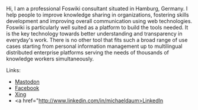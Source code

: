 Hi, I am a professional Foswiki consultant situated in Hamburg, Germany. I help people to improve knowledge sharing in organizations, fostering skills development and improving overall communication using web technologies.
Foswiki is particularly well suited as a platform to build the tools needed. It is the key technology towards better understanding and transparency in everyday's work.
There is no other tool that fits such a broad range of use cases starting from personal information management up to multilingual distributed enterprise platforms serving the needs of thousands of knowledge workers simultaneously. 

Links:
- <a rel="me" href="https://fosstodon.org/@nuddlegg">Mastodon</a>
- <a href="https://www.facebook.com/nuddlegg">Facebook</a>
- <a href="https://www.xing.com/profile/Michael_Daum4">Xing</a>
- <a href="http://www.linkedin.com/in/michaeldaum>LinkedIn</a>
